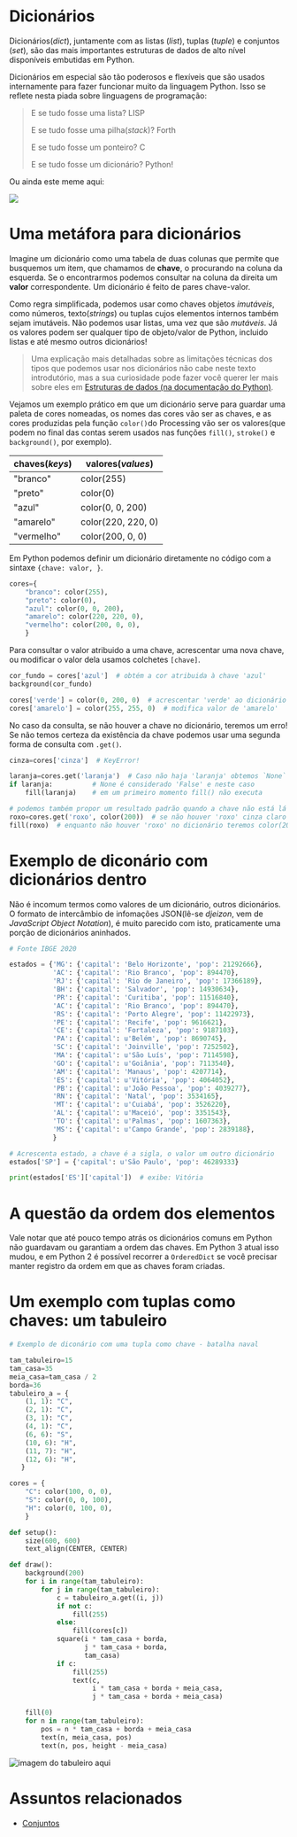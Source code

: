 # Dicionários

Dicionários(*dict*), juntamente com as listas (*list*), tuplas (*tuple*) e conjuntos (*set*), são das mais importantes estruturas de dados de alto nível disponíveis embutidas em Python.

Dicionários em especial são tão poderosos e flexíveis que são usados internamente para fazer funcionar muito da linguagem Python. Isso se reflete nesta piada sobre linguagens de programação:

> E se tudo fosse uma lista? LISP
>
> E se tudo fosse uma pilha(*stack*)? Forth
>
> E se tudo fosse um ponteiro? C
>
> E se tudo fosse um dicionário? Python!

Ou ainda este meme aqui:

![](https://pbs.twimg.com/media/EelzOpCX0AAIeYV?format=png&name=small)

# Uma metáfora para dicionários

Imagine um dicionário como uma tabela de duas colunas que permite que busquemos um item, que chamamos de **chave**, o procurando na coluna da esquerda. Se o encontrarmos podemos consultar na coluna da direita um **valor** correspondente. Um dicionário é feito de pares chave-valor.

Como regra simplificada, podemos usar como chaves objetos *imutáveis*, como números, texto(*strings*) ou tuplas cujos elementos internos também sejam imutáveis. Não podemos usar listas, uma vez que são *mutáveis*. Já os valores podem ser qualquer tipo de objeto/valor de Python, incluido listas e até mesmo outros dicionários!

> Uma explicação mais detalhadas sobre as limitações técnicas dos tipos que podemos usar nos dicionários não cabe neste texto introdutório, mas a sua curiosidade pode fazer você querer ler mais sobre eles em [Estruturas de dados (na documentação do Python)](https://docs.python.org/pt-br/3/tutorial/datastructures.html#dictionaries).

Vejamos um exemplo prático em que um dicionário serve para guardar uma paleta de cores nomeadas, os nomes das cores vão ser as chaves, e as cores produzidas pela função `color()`do Processing vão ser os valores(que podem no final das contas serem usados nas funções `fill()`, `stroke()` e `background()`, por exemplo).

| chaves(*keys*) | valores(*values*) |
| --------------- | ------------------ |
| "branco" | color(255) |
| "preto" | color(0) |
| "azul" | color(0, 0, 200) |
| "amarelo" | color(220, 220, 0) |
| "vermelho" | color(200, 0, 0) |

Em Python podemos definir um dicionário diretamente no código com a sintaxe `{chave: valor, }`.

```python
cores={
    "branco": color(255),
    "preto": color(0),
    "azul": color(0, 0, 200),
    "amarelo": color(220, 220, 0),
    "vermelho": color(200, 0, 0),
    }
```

Para consultar o valor atribuido a uma chave, acrescentar uma nova chave, ou modificar o valor dela usamos colchetes `[chave]`.

```python
cor_fundo = cores['azul']  # obtém a cor atribuida à chave 'azul'
background(cor_fundo)

cores['verde'] = color(0, 200, 0)  # acrescentar 'verde' ao dicionário
cores['amarelo'] = color(255, 255, 0)  # modifica valor de 'amarelo'
```

No caso da consulta, se não houver a chave no dicionário, teremos um erro! Se não temos certeza da existência da chave podemos usar uma segunda forma de consulta com `.get()`.

```python
cinza=cores['cinza']  # KeyError!

laranja=cores.get('laranja')  # Caso não haja 'laranja' obtemos `None`
if laranja:          # None é considerado 'False' e neste caso
    fill(laranja)    # em um primeiro momento fill() não executa

# podemos também propor um resultado padrão quando a chave não está lá
roxo=cores.get('roxo', color(200))  # se não houver 'roxo' cinza claro
fill(roxo)  # enquanto não houver 'roxo' no dicionário teremos color(200)
```

# Exemplo de diconário com dicionários dentro

Não é incomum termos como valores de um dicionário, outros dicionários. O formato de intercâmbio de infomações JSON(lê-se *djeizon*, vem de *JavaScript Object Notation*), é muito parecido com isto, praticamente uma porção de dicionários aninhados.

```python
# Fonte IBGE 2020

estados = {'MG': {'capital': 'Belo Horizonte', 'pop': 21292666},
           'AC': {'capital': 'Rio Branco', 'pop': 894470},
           'RJ': {'capital': 'Rio de Janeiro', 'pop': 17366189},
           'BH': {'capital': 'Salvador', 'pop': 14930634},
           'PR': {'capital': 'Curitiba', 'pop': 11516840},
           'AC': {'capital': 'Rio Branco', 'pop': 894470},
           'RS': {'capital': 'Porto Alegre', 'pop': 11422973},
           'PE': {'capital': 'Recife', 'pop': 9616621},
           'CE': {'capital': 'Fortaleza', 'pop': 9187103},
           'PA': {'capital': u'Belém', 'pop': 8690745},
           'SC': {'capital': 'Joinville', 'pop': 7252502},
           'MA': {'capital': u'São Luís', 'pop': 7114598},
           'GO': {'capital': u'Goiânia', 'pop': 7113540},
           'AM': {'capital': 'Manaus', 'pop': 4207714},
           'ES': {'capital': u'Vitória', 'pop': 4064052},
           'PB': {'capital': u'João Pessoa', 'pop': 4039277},
           'RN': {'capital': 'Natal', 'pop': 3534165},
           'MT': {'capital': u'Cuiabá', 'pop': 3526220},
           'AL': {'capital': u'Maceió', 'pop': 3351543},
           'TO': {'capital': u'Palmas', 'pop': 1607363},
           'MS': {'capital': u'Campo Grande', 'pop': 2839188},
           }

# Acrescenta estado, a chave é a sigla, o valor um outro dicionário
estados['SP'] = {'capital': u'São Paulo', 'pop': 46289333}

print(estados['ES']['capital'])  # exibe: Vitória
```

# A questão da ordem dos elementos

Vale notar que até pouco tempo atrás os dicionários comuns em Python não guardavam ou garantiam a ordem das chaves. Em Python 3 atual isso mudou, e em Python 2 é possível recorrer a `OrderedDict` se você precisar manter registro da ordem em que as chaves foram criadas.

# Um exemplo com tuplas como chaves: um tabuleiro

```python
# Exemplo de diconário com uma tupla como chave - batalha naval

tam_tabuleiro=15
tam_casa=35
meia_casa=tam_casa / 2
borda=36
tabuleiro_a = {
    (1, 1): "C",
    (2, 1): "C",
    (3, 1): "C",
    (4, 1): "C",
    (6, 6): "S",
    (10, 6): "H",
    (11, 7): "H",
    (12, 6): "H",
   }

cores = {
    "C": color(100, 0, 0),
    "S": color(0, 0, 100),
    "H": color(0, 100, 0),
    }

def setup():
    size(600, 600)
    text_align(CENTER, CENTER)

def draw():
    background(200)
    for i in range(tam_tabuleiro):
        for j in range(tam_tabuleiro):
            c = tabuleiro_a.get((i, j))
            if not c:
                fill(255)
            else:
                fill(cores[c])
            square(i * tam_casa + borda,
                   j * tam_casa + borda,
                   tam_casa)
            if c:
                fill(255)
                text(c,
                     i * tam_casa + borda + meia_casa,
                     j * tam_casa + borda + meia_casa)

    fill(0)
    for n in range(tam_tabuleiro):
        pos = n * tam_casa + borda + meia_casa
        text(n, meia_casa, pos)
        text(n, pos, height - meia_casa)
```

![imagem do tabuleiro aqui](assets/batalha-naval.png)


# Assuntos relacionados


- [Conjuntos](conjuntos.md)
